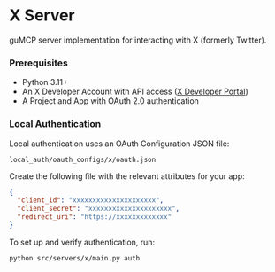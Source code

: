# X Server

guMCP server implementation for interacting with X (formerly Twitter).

### Prerequisites

- Python 3.11+
- An X Developer Account with API access ([X Developer Portal](https://developer.twitter.com/en))
- A Project and App with OAuth 2.0 authentication

### Local Authentication

Local authentication uses an OAuth Configuration JSON file:

```
local_auth/oauth_configs/x/oauth.json
```

Create the following file with the relevant attributes for your app:

```json
{
  "client_id": "xxxxxxxxxxxxxxxxxxxxx",
  "client_secret": "xxxxxxxxxxxxxxxxxxxxx",
  "redirect_uri": "https://xxxxxxxxxxxxx"
}
```

To set up and verify authentication, run:

```bash
python src/servers/x/main.py auth
```
